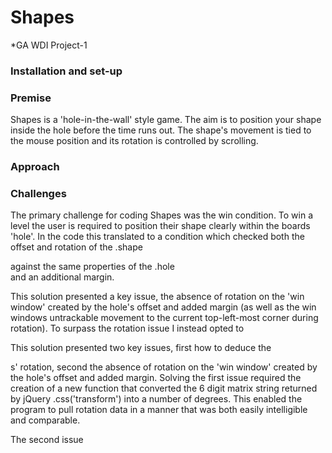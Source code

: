 # Shapes

*GA WDI Project-1

### Installation and set-up

### Premise
Shapes is a 'hole-in-the-wall' style game.  The aim is to position your shape inside the hole before the time runs out.  The shape's movement is tied to the mouse position and its rotation is controlled by scrolling.

### Approach

### Challenges
The primary challenge for coding Shapes was the win condition.  To win a level the user is required to position their shape clearly within the boards 'hole'.  In the code this translated to a condition which checked both the offset and rotation of the .shape <div> against the same properties of the .hole <div> and an additional margin.

This solution presented a key issue, the absence of rotation on the 'win window' created by the hole's offset and added margin (as well as the win windows untrackable movement to the current top-left-most corner during rotation).  To surpass the rotation issue I instead opted to

This solution presented two key issues, first how to deduce the <div>s' rotation, second the absence of rotation on the 'win window' created by the hole's offset and added margin.  Solving the first issue required the creation of a new function that converted the 6 digit matrix string returned by jQuery .css('transform') into a number of degrees.  This enabled the program to pull rotation data in a manner that was both easily intelligible and comparable.

The second issue
